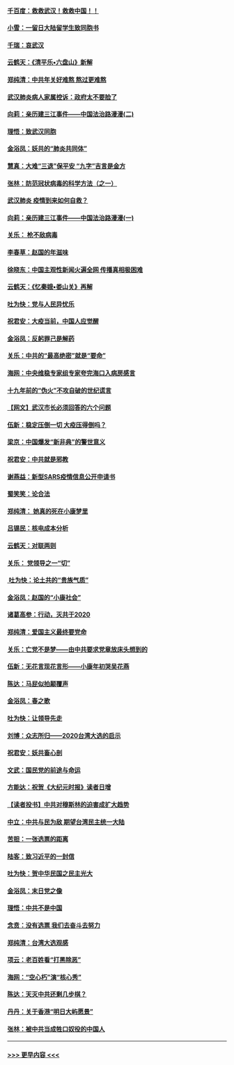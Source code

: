 #### [千百度：救救武汉！救救中国！！](../pages/nsc993/n11836145.md?t=02011211) 
#### [小雪：一留日大陆留学生致同胞书](../pages/nsc993/n11834624.md?t=02011211) 
#### [千瑞：哀武汉](../pages/nsc993/n11833647.md?t=02011211) 
#### [云鹤天：《清平乐▪六盘山》新解](../pages/nsc993/n11833611.md?t=02011211) 
#### [郑纯清：中共年关好难熬 熬过更难熬](../pages/nsc993/n11833489.md?t=02011211) 
#### [武汉肺炎病人家属控诉：政府太不要脸了](../pages/nsc993/n11833205.md?t=02011211) 
#### [向莉：亲历建三江事件——中国法治路漫漫(二)](../pages/nsc993/n11829102.md?t=02011211) 
#### [理悟：致武汉同胞](../pages/nsc993/n11831522.md?t=02011211) 
#### [金浴凤：妖共的“肺炎共同体”](../pages/nsc993/n11829448.md?t=02011211) 
#### [慧真：大难“三退”保平安 “九字”吉言是金方](../pages/nsc993/n11829501.md?t=02011211) 
#### [张林：防范冠状病毒的科学方法（之一）](../pages/nsc993/n11828618.md?t=02011211) 
#### [武汉肺炎 疫情到来如何自救？](../pages/nsc993/n11827632.md?t=02011211) 
#### [向莉：亲历建三江事件——中国法治路漫漫(一)](../pages/nsc993/n11827190.md?t=02011211) 
#### [关乐： 枪不敌病毒](../pages/nsc993/n11826746.md?t=02011211) 
#### [李春草：赵国的年滋味](../pages/nsc993/n11826321.md?t=02011211) 
#### [徐晓东：中国主观性新闻火遍全网 传播真相极困难](../pages/nsc993/n11826508.md?t=02011211) 
#### [云鹤天：《忆秦娥▪娄山关》再解](../pages/nsc993/n11824682.md?t=02011211) 
#### [吐为快：党与人民异忧乐](../pages/nsc993/n11824660.md?t=02011211) 
#### [祝君安：大疫当前，中国人应觉醒](../pages/nsc993/n11821946.md?t=02011211) 
#### [金浴凤：反躬罪己是解药](../pages/nsc993/n11820280.md?t=02011211) 
#### [关乐：中共的“最高绝密”就是“要命”](../pages/nsc993/n11816946.md?t=02011211) 
#### [海网：中央维稳专家组专家夸完海口入病房感言](../pages/nsc993/n11815138.md?t=02011211) 
#### [十九年前的“伪火”不攻自破的世纪谎言](../pages/nsc993/n11813238.md?t=02011211) 
#### [【网文】武汉市长必须回答的六个问题](../pages/nsc993/n11813848.md?t=02011211) 
#### [伍新：稳定压倒一切 大疫压得倒吗？](../pages/nsc993/n11812634.md?t=02011211) 
#### [梁京：中国爆发“新非典”的警世意义](../pages/nsc993/n11812554.md?t=02011211) 
#### [祝君安：中共就是邪教](../pages/nsc993/n11812431.md?t=02011211) 
#### [谢燕益：新型SARS疫情信息公开申请书](../pages/nsc993/n11808840.md?t=02011211) 
#### [蜀笑笑：论合法](../pages/nsc993/n11808064.md?t=02011211) 
#### [郑纯清： 她真的死在小康梦里](../pages/nsc993/n11806623.md?t=02011211) 
#### [吕锡民：核电成本分析](../pages/nsc993/n11806284.md?t=02011211) 
#### [云鹤天：对联两则](../pages/nsc993/n11805957.md?t=02011211) 
#### [关乐： 党领导之一“切”](../pages/nsc993/n11804505.md?t=02011211) 
#### [ 吐为快：论土共的“贵族气质”](../pages/nsc993/n11804490.md?t=02011211) 
#### [金浴凤：赵国的“小康社会”](../pages/nsc993/n11804452.md?t=02011211) 
#### [诸葛高参：行动，灭共于2020](../pages/nsc993/n11804120.md?t=02011211) 
#### [郑纯清：爱国主义最终要党命](../pages/nsc993/n11802197.md?t=02011211) 
#### [关乐：亡党不是梦——由中共要求党章放床头想到的](../pages/nsc993/n11802156.md?t=02011211) 
#### [伍新：无花言现花言形——小康年初哭吴花燕](../pages/nsc993/n11800044.md?t=02011211) 
#### [陈达：马屁似拍颠覆声](../pages/nsc993/n11800010.md?t=02011211) 
#### [金浴凤：春之歌](../pages/nsc993/n11797687.md?t=02011211) 
#### [吐为快：让领导先走](../pages/nsc993/n11797512.md?t=02011211) 
#### [刘博：众志所归——2020台湾大选的启示](../pages/nsc993/n11796878.md?t=02011211) 
#### [祝君安：妖共畜心剖](../pages/nsc993/n11794273.md?t=02011211) 
#### [文武：国民党的前途与命运](../pages/nsc993/n11794198.md?t=02011211) 
#### [方能达：祝贺《大纪元时报》读者日增](../pages/nsc993/n11793807.md?t=02011211) 
#### [【读者投书】中共对穆斯林的迫害成扩大趋势](../pages/nsc993/n11791371.md?t=02011211) 
#### [中立：中共与民为敌 期望台湾民主统一大陆](../pages/nsc993/n11790392.md?t=02011211) 
#### [苦胆：一张选票的距离](../pages/nsc993/n11788914.md?t=02011211) 
#### [陆客：致习近平的一封信](../pages/nsc993/n11788867.md?t=02011211) 
#### [吐为快：贺中华民国之民主光大](../pages/nsc993/n11788618.md?t=02011211) 
#### [金浴凤：末日党之像](../pages/nsc993/n11787475.md?t=02011211) 
#### [理悟：中共不是中国](../pages/nsc993/n11787463.md?t=02011211) 
#### [念贲：没有选票  我们去奋斗去努力](../pages/nsc993/n11787398.md?t=02011211) 
#### [郑纯清：台湾大选观感](../pages/nsc993/n11786210.md?t=02011211) 
#### [项云：老百姓看“打黑除恶”](../pages/nsc993/n11785398.md?t=02011211) 
#### [海网：“空心朽”演“核心秀”](../pages/nsc993/n11783874.md?t=02011211) 
#### [陈达：天灭中共还剩几步棋？](../pages/nsc993/n11783719.md?t=02011211) 
#### [丹丹：关于香港“明日大屿愿景”](../pages/nsc993/n11783273.md?t=02011211) 
#### [张林：被中共当成牲口奴役的中国人](../pages/nsc993/n11782397.md?t=02011211) 

----
#### [ >>> 更早内容 <<< ](../indexes/nsc993-earlier.md)
